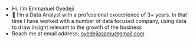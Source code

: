 - Hi, I’m Emmanuel Oyedeji
- 👀 I’m a Data Analyst with a professional exoeerience of 3+ years. In that time I have worked with a number of data focused company, using data to draw insight relevant to the growth of the business
- Reach me at email address; oyedejiasamu@gmail.com

<!---
Oyemacho/Oyemacho is a ✨ special ✨ repository because its `README.md` (this file) appears on your GitHub profile.
You can click the Preview link to take a look at your changes.
--->
